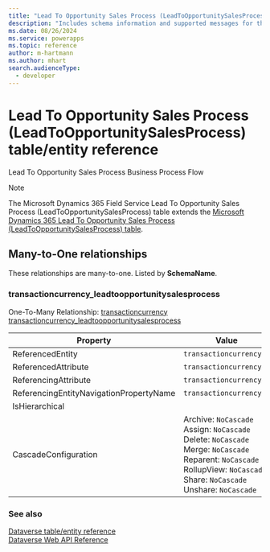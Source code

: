 ```yaml
---
title: "Lead To Opportunity Sales Process (LeadToOpportunitySalesProcess) table/entity reference (Microsoft Dynamics 365 Field Service)"
description: "Includes schema information and supported messages for the Lead To Opportunity Sales Process (LeadToOpportunitySalesProcess) table/entity with Microsoft Dynamics 365 Field Service."
ms.date: 08/26/2024
ms.service: powerapps
ms.topic: reference
author: m-hartmann
ms.author: mhart
search.audienceType: 
  - developer
---
```


# Lead To Opportunity Sales Process (LeadToOpportunitySalesProcess) table/entity reference

Lead To Opportunity Sales Process Business Process Flow

> [!NOTE]
> The Microsoft Dynamics 365 Field Service Lead To Opportunity Sales Process (LeadToOpportunitySalesProcess) table extends the [Microsoft Dynamics 365 Lead To Opportunity Sales Process (LeadToOpportunitySalesProcess) table](/dynamics365/developer/entities/leadtoopportunitysalesprocess).




## Many-to-One relationships

These relationships are many-to-one. Listed by **SchemaName**.

### <a name="BKMK_transactioncurrency_leadtoopportunitysalesprocess"></a> transactioncurrency_leadtoopportunitysalesprocess

One-To-Many Relationship: [transactioncurrency transactioncurrency_leadtoopportunitysalesprocess](transactioncurrency.md#BKMK_transactioncurrency_leadtoopportunitysalesprocess)

|Property|Value|
|---|---|
|ReferencedEntity|`transactioncurrency`|
|ReferencedAttribute|`transactioncurrencyid`|
|ReferencingAttribute|`transactioncurrencyid`|
|ReferencingEntityNavigationPropertyName|`transactioncurrencyid`|
|IsHierarchical||
|CascadeConfiguration|Archive: `NoCascade`<br />Assign: `NoCascade`<br />Delete: `NoCascade`<br />Merge: `NoCascade`<br />Reparent: `NoCascade`<br />RollupView: `NoCascade`<br />Share: `NoCascade`<br />Unshare: `NoCascade`|



### See also

[Dataverse table/entity reference](../about-entity-reference.md)  
[Dataverse Web API Reference](/power-apps/developer/data-platform/webapi/reference/about)   

